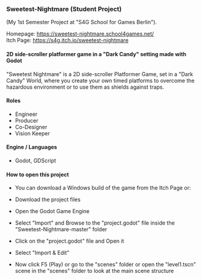 ### Sweetest-Nightmare (Student Project)
(My 1st Semester Project at "S4G School for Games Berlin").

Homepage: https://sweetest-nightmare.school4games.net/ <br>
Itch Page: https://s4g.itch.io/sweetest-nightmare

#### 2D side-scroller platformer game in a "Dark Candy" setting made with Godot
"Sweetest Nightmare" is a 2D side-scroller Platformer Game, set in a "Dark Candy" World, where you create your own timed platforms to overcome the hazardous environment or to use them as shields against traps.

#### Roles
- Engineer
- Producer
- Co-Designer
- Vision Keeper

#### Engine / Languages
- Godot, GDScript

#### How to open this project
- You can download a Windows build of the game from the Itch Page or:

- Download the project files
- Open the Godot Game Engine
- Select "Import" and Browse to the "project.godot" file inside the "Sweetest-Nightmare-master" folder
- Click on the "project.godot" file and Open it
- Select "Import & Edit"
- Now click F5 (Play) or go to the "scenes" folder or open the "level1.tscn" scene in the "scenes" folder to look at the main scene structure

